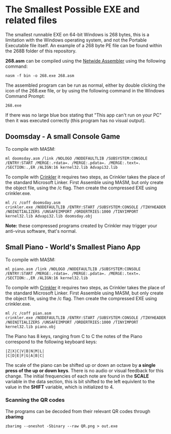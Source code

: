 # The Smallest Possible EXE and related files
The smallest runnable EXE on 64-bit Windows is 268 bytes, this is a limitation with the Windows operating system, and not the Portable Executable file itself. 
An example of a 268 byte PE file can be found within the 268B folder of this repository. 

**268.asm** can be compiled using the [Netwide Assembler](https://www.nasm.us/) using the following command:
```
nasm -f bin -o 268.exe 268.asm
```
The assembled program can be run as normal, either by double clicking the icon of the 268.exe file, or by using the following command in the Windows Command Prompt:
```
268.exe
```
If there was no large blue box stating that "This app can't run on your PC" then it was executed correctly (this program has no visual output).

## Doomsday - A small Console Game
To compile with MASM:
```
ml doomsday.asm /link /NOLOGO /NODEFAULTLIB /SUBSYSTEM:CONSOLE /ENTRY:START /MERGE:.rdata=. /MERGE:.pdata=. /MERGE:.text=. /SECTION:.,ER /ALIGN:16 kernel32.lib Advapi32.lib
```
To compile with [Crinkler](https://github.com/runestubbe/Crinkler) it requires two steps, as Crinkler takes the place of the standard Microsoft Linker. First Assemble using MASM, but only create the object file, using the /c flag. Then create the compressed EXE using crinkler.exe. 
```
ml /c /coff doomsday.asm
crinkler.exe /NODEFAULTLIB /ENTRY:START /SUBSYSTEM:CONSOLE /TINYHEADER /NOINITIALIZERS /UNSAFEIMPORT /ORDERTRIES:1000 /TINYIMPORT kernel32.lib Advapi32.lib doomsday.obj
```
**Note:** these compressed programs created by Crinkler may trigger your anti-virus software, that's normal. 

## Small Piano - World's Smallest Piano App
To compile with MASM:
```
ml piano.asm /link /NOLOGO /NODEFAULTLIB /SUBSYSTEM:CONSOLE /ENTRY:START /MERGE:.rdata=. /MERGE:.pdata=. /MERGE:.text=. /SECTION:.,ER /ALIGN:16 kernel32.lib
```
To compile with [Crinkler](https://github.com/runestubbe/Crinkler) it requires two steps, as Crinkler takes the place of the standard Microsoft Linker. First Assemble using MASM, but only create the object file, using the /c flag. Then create the compressed EXE using crinkler.exe. 
```
ml /c /coff pian.asm
crinkler.exe /NODEFAULTLIB /ENTRY:START /SUBSYSTEM:CONSOLE /TINYHEADER /NOINITIALIZERS /UNSAFEIMPORT /ORDERTRIES:1000 /TINYIMPORT kernel32.lib piano.obj
```
The Piano has 8 keys, ranging from C to C the notes of the Piano correspond to the following keyboard keys:
```
|Z|X|C|V|B|N|M|L|
|C|D|E|F|G|A|B|C|
```
The scale of the piano can be shifted up or down an octave by **a single press of the up or down keys**. There is no audio or visual feedback for this change.
The initial frequencies of each note are found in the **SCALE** variable in the data section, this is bit shifted to the left equivlent to the value in the **SHIFT** variable, which is initialized to 4. 

### Scanning the QR codes
The programs can be decoded from their relevant QR codes through **zbarimg** 
```
zbarimg --oneshot -Sbinary --raw QR.png > out.exe
```
